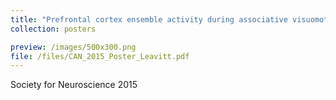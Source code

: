 ```yaml
---
title: "Prefrontal cortex ensemble activity during associative visuomotor rule learning in primates"
collection: posters

preview: /images/500x300.png
file: /files/CAN_2015_Poster_Leavitt.pdf
---
```


Society for Neuroscience 2015

